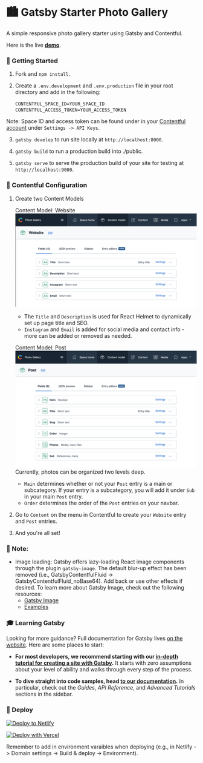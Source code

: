 # 🏙 Gatsby Starter Photo Gallery

A simple responsive photo gallery starter using Gatsby and Contentful.

Here is the live **[demo](https://gatsby-starter-photo-gallery.netlify.app)**.

### 🚀 Getting Started

1. Fork and `npm install`.

2. Create a `.env.development` and `.env.production` file in your root directory and add in the following:

   ```
   CONTENTFUL_SPACE_ID=YOUR_SPACE_ID
   CONTENTFUL_ACCESS_TOKEN=YOUR_ACCESS_TOKEN
   ```

Note: Space ID and access token can be found under in your [Contentful account](https://be.contentful.com/login) under `Settings -> API Keys`.

3. `gatsby develop` to run site locally at `http://localhost:8000`.

4. `gatsby build` to run a production build into ./public.

5. `gatsby serve` to serve the production build of your site for testing at `http://localhost:9000`.

### 🔧 Contentful Configuration

1. Create two Content Models

   Content Model: Website
   ![Content Model Website](https://github.com/esthleej/gatsby-starter-photo-gallery/blob/master/src/images/contentful-content-model/website.png)

   - The `Title` and `Description` is used for React Helmet to dynamically set up page title and SEO.
   - `Instagram` and `Email` is added for social media and contact info - more can be added or removed as needed.

   Content Model: Post
   ![Content Model Post](https://github.com/esthleej/gatsby-starter-photo-gallery/blob/master/src/images/contentful-content-model/post.png)
   Currently, photos can be organized two levels deep.

   - `Main` determines whether or not your `Post` entry is a main or subcategory. If your entry is a subcategory, you will add it under `Sub` in your main `Post` entry.
   - `Order` determines the order of the `Post` entries on your navbar.

2. Go to `Content` on the menu in Contentful to create your `Website` entry and `Post` entries.

3. And you're all set!

### 📝 Note:

- Image loading: Gatsby offers lazy-loading React image components through the plugin `gatsby-image`. The default blur-up effect has been removed (i.e., GatsbyContentfulFluid -> GatsbyContentfulFluid_noBase64). Add back or use other effects if desired.
  To learn more about Gatsby Image, check out the following resources:
  - [Gatsby Image](https://www.gatsbyjs.com/plugins/gatsby-image)
  - [Examples](https://using-gatsby-image.gatsbyjs.org)

### 🎓 Learning Gatsby

Looking for more guidance? Full documentation for Gatsby lives [on the website](https://www.gatsbyjs.com/). Here are some places to start:

- **For most developers, we recommend starting with our [in-depth tutorial for creating a site with Gatsby](https://www.gatsbyjs.com/tutorial/).** It starts with zero assumptions about your level of ability and walks through every step of the process.

- **To dive straight into code samples, head [to our documentation](https://www.gatsbyjs.com/docs/).** In particular, check out the _Guides_, _API Reference_, and _Advanced Tutorials_ sections in the sidebar.

### 💫 Deploy

[![Deploy to Netlify](https://www.netlify.com/img/deploy/button.svg)](https://app.netlify.com/start)

[![Deploy with Vercel](https://vercel.com/button)](https://vercel.com/import)

Remember to add in environment varaibles when deploying (e.g., in Netlify -> Domain settings -> Build & deploy -> Environment).
